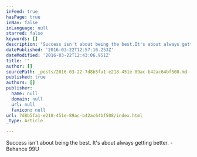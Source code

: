 ```yaml
---
inFeed: true
hasPage: true
inNav: false
inLanguage: null
starred: false
keywords: []
description: "Success isn't about being the best.It's about always getting better. \_- Behance 99U"
datePublished: '2016-03-22T12:57:16.253Z'
dateModified: '2016-03-22T12:43:06.951Z'
title: ''
author: []
sourcePath: _posts/2016-03-22-7d8b5fa1-e218-451e-89ac-b42ac64bf508.md
published: true
authors: []
publisher:
  name: null
  domain: null
  url: null
  favicon: null
url: 7d8b5fa1-e218-451e-89ac-b42ac64bf508/index.html
_type: Article

---
```

Success isn't about being the best. It's about always getting better.  - Behance 99U